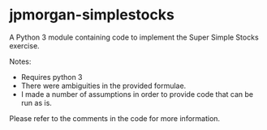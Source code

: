 # jpmorgan-simplestocks
A Python 3 module containing code to implement the Super Simple Stocks exercise.

Notes:
- Requires python 3 
- There were ambiguities in the provided formulae. 
- I made a number of assumptions in order to provide code that can be run as is.

Please refer to the comments in the code for more information.
